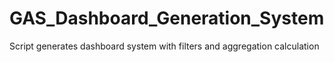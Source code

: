 # GAS_Dashboard_Generation_System
Script generates dashboard system with filters and aggregation calculation
